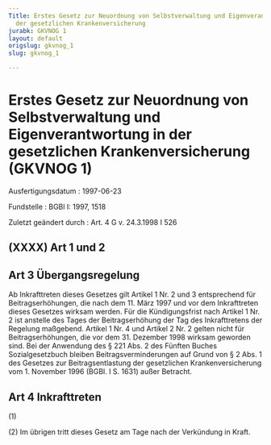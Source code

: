 ```yaml
---
Title: Erstes Gesetz zur Neuordnung von Selbstverwaltung und Eigenverantwortung in
  der gesetzlichen Krankenversicherung
jurabk: GKVNOG 1
layout: default
origslug: gkvnog_1
slug: gkvnog_1

---
```


# Erstes Gesetz zur Neuordnung von Selbstverwaltung und Eigenverantwortung in der gesetzlichen Krankenversicherung (GKVNOG 1)

Ausfertigungsdatum
:   1997-06-23

Fundstelle
:   BGBl I: 1997, 1518

Zuletzt geändert durch
:   Art. 4 G v. 24.3.1998 I 526


## (XXXX) Art 1 und 2



## Art 3 Übergangsregelung

Ab Inkrafttreten dieses Gesetzes gilt Artikel 1 Nr. 2 und 3 entsprechend für Beitragserhöhungen, die nach dem 11. März 1997 und vor dem Inkrafttreten dieses Gesetzes wirksam werden. Für die Kündigungsfrist nach Artikel 1 Nr. 2 ist anstelle des Tages der Beitragserhöhung der Tag des Inkrafttretens der Regelung maßgebend. Artikel 1 Nr. 4 und Artikel 2 Nr. 2 gelten nicht für Beitragserhöhungen, die vor dem 31. Dezember 1998 wirksam geworden sind. Bei der Anwendung des § 221 Abs. 2 des Fünften Buches Sozialgesetzbuch bleiben Beitragsverminderungen auf Grund von § 2 Abs. 1 des Gesetzes zur Beitragsentlastung der gesetzlichen Krankenversicherung vom 1. November 1996 (BGBl. I S. 1631) außer Betracht.


## Art 4 Inkrafttreten

(1)

(2) Im übrigen tritt dieses Gesetz am Tage nach der Verkündung in Kraft.

